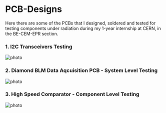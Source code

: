 # PCB-Designs

Here there are some of the PCBs that I designed, soldered and tested for testing components under radiation during my 1-year internship at CERN, in the BE-CEM-EPR section.

### 1. I2C Transceivers Testing 

![photo](Screenshots/Screenshot_1.png)


### 2. Diamond BLM Data Aqcuisition PCB - System Level Testing 

![photo](Screenshots/Screenshot_2.png)


### 3. High Speed Comparator - Component Level Testing 

![photo](Screenshots/Screenshot_3.png)
